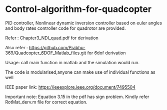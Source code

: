 # Control-algorithm-for-quadcopter

PID controller, Nonlinear dynamic inversion controller based on euler angles and body rates controller code for quadrotor are provided.

Refer : Chapter3_NDI_quad.pdf for derivation

Also refer : https://github.com/Prabhu-369/Quadcopter_6DOF_Matlab_files.git for 6dof derivation

Usage: call main function in matlab and the simulation would run.

The code is modularised,anyone can make use of individual functions as well

IEEE paper link: https://ieeexplore.ieee.org/document/7495504

Important note: Equation 3.15 in the pdf has sign problem. Kindly refer RotMat_derv.m file for correct equation. 



